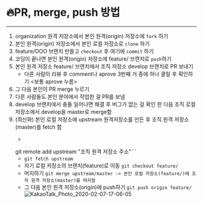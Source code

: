 # 🔥PR, merge, push 방법
---
1. organization 원격 저장소에서 본인 원격(origin) 저장소에 `fork` 하기
2. 본인 원격(origin) 저장소에서 본인 로컬 저장소로 `clone` 하기
3. feature/OOO 브랜치 만들고 `checkout` 후 여기에 `commit` 하기
4. 코딩이 끝나면 본인 원격(origin) 저장소에 feature/ 브랜치로 `push`하기
5. 본인 원격 저장소 feature/ 브랜치에서 조직 저장소 develop 브랜치로 PR 보내기 
    - 다른 사람이 리뷰 후 comment나 aprove 3번째 거 중에 하나 클릴 후 확인하기 <보통 aprove 누름>
6. 그 다음 본인이 PR merge 누르기
7. 다른 사람들도 본인 분야에서 작업한 걸 PR를 보냄 
8. develop 브랜치에서 충돌 일어나면 해결 후 버그가 없는 걸 확인 한 다음 조직 로컬 저장소에서 develop을 master로 merge함
9. (최신화) 본인 로컬 저장소에 upstream 원격저장소를 만든 후 조직 원격 저장소(master)를 fetch 함 
    - ```
    git remote add upstream "조직 원격 저장소 주소"```
    - ```git fetch upstream```
    - 자기 로컬 저장소의 브랜치(feature)로 이동 ```git checkout feature/```
    - 머지하기 ```git merge upstream/master -> 본인 로컬 저장소(feature/)에 조직 원격 저장소(master)를 머지함```
    - 그 다음 본인 원격 저장소(origin)에 push하기 ```git push origin feature/```
![KakaoTalk_Photo_2020-02-07-17-06-05](https://user-images.githubusercontent.com/57027805/74011861-333ccc80-49cc-11ea-8f33-a4312dc649ca.jpeg)
